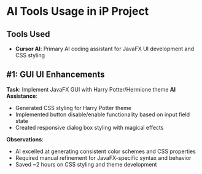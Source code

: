 # AI Tools Usage in iP Project

## Tools Used

- **Cursor AI**: Primary AI coding assistant for JavaFX UI development and CSS styling

## #1: GUI UI Enhancements

**Task**: Implement JavaFX GUI with Harry Potter/Hermione theme
**AI Assistance**:

- Generated CSS styling for Harry Potter theme
- Implemented button disable/enable functionality based on input field state
- Created responsive dialog box styling with magical effects

**Observations**:

- AI excelled at generating consistent color schemes and CSS properties
- Required manual refinement for JavaFX-specific syntax and behavior
- Saved ~2 hours on CSS styling and theme development
